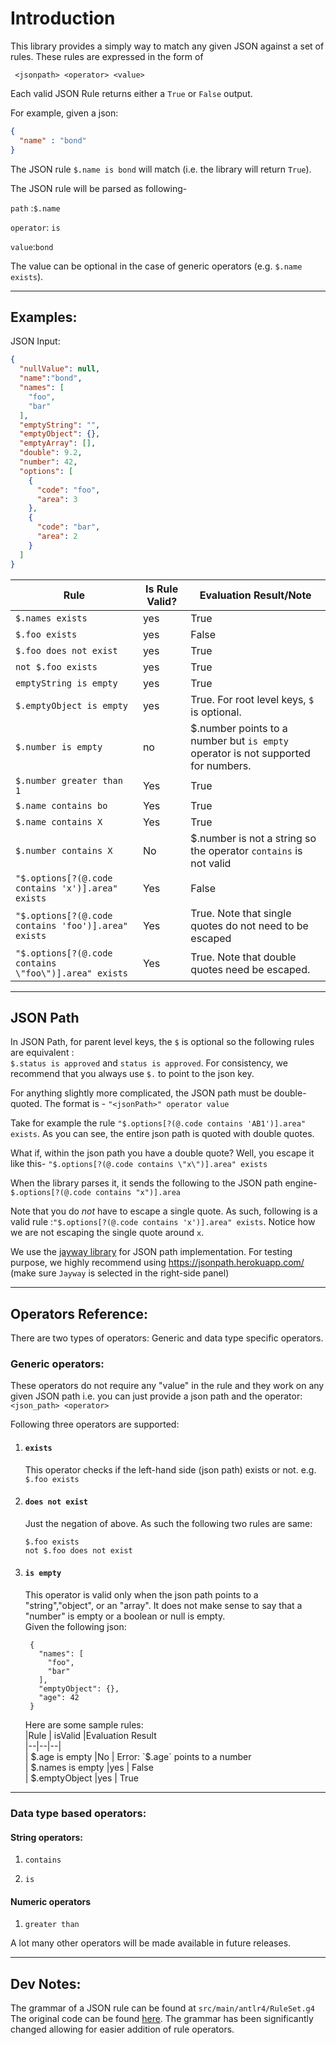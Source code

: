 

# Introduction

This library provides a simply way to match any given JSON against a set of rules. These rules are expressed in the form of

```
 <jsonpath> <operator> <value>
```
Each valid JSON Rule returns either a `True` or `False` output.

For example, given a json:

```json
{
  "name" : "bond"  
}
```

The JSON rule `$.name is bond` will match (i.e. the library will return `True`).

The JSON rule will be parsed as following-

`path` :`$.name`

`operator`: `is`

`value`:`bond`


The value can be optional in the case of generic operators (e.g. `$.name exists`).


---

## Examples:


JSON Input:

```json
{
  "nullValue": null,
  "name":"bond",
  "names": [
    "foo",
    "bar"
  ],
  "emptyString": "",
  "emptyObject": {},
  "emptyArray": [],
  "double": 9.2,
  "number": 42,
  "options": [
    {
      "code": "foo",
      "area": 3
    },
    {
      "code": "bar",
      "area": 2
    }
  ]
}
```


|Rule  | Is Rule Valid? |Evaluation Result/Note
|--|--|--|  
| `$.names exists` |yes  | True
| `$.foo exists` |yes  | False
| `$.foo does not exist` |yes  | True
| `not $.foo exists` |yes  | True
| `emptyString is empty` |yes  | True
| `$.emptyObject is empty` |yes  | True. For root level keys, `$` is optional.
| `$.number is empty` |no | $.number points to a number but `is empty` operator is not supported for numbers.
| `$.number greater than 1` |Yes | True
| `$.name contains bo` |Yes | True
| `$.name contains X` |Yes | True
| `$.number contains X` |No | $.number is not a string so the operator `contains` is not valid
| `"$.options[?(@.code contains 'x')].area" exists` |Yes | False
| `"$.options[?(@.code contains 'foo')].area" exists` |Yes | True. Note that single quotes do not need to be escaped
| `"$.options[?(@.code contains \"foo\")].area" exists` |Yes | True. Note that double quotes need be escaped.





---

## JSON Path


In JSON Path, for parent level keys, the `$` is optional so the following rules are equivalent :    
`$.status is approved` and `status is approved`. For consistency, we recommend that you always use `$.` to point to the json key.

For anything slightly more complicated, the JSON path must be double-quoted. The format is - `"<jsonPath>" operator value`

Take for example the rule `"$.options[?(@.code contains 'AB1')].area" exists`. As you can see, the entire json path is quoted with double quotes.

What if, within the json path you have a double quote? Well, you escape it like this- `"$.options[?(@.code contains \"x\")].area" exists`

When the library parses it, it sends the following to the JSON path engine- `$.options[?(@.code contains "x")].area`

Note that you do *not* have to escape a single quote. As such, following is a valid rule :`"$.options[?(@.code contains 'x')].area" exists`. Notice how we are not escaping the single quote around `x`.



We use the [jayway library](https://github.com/json-path/JsonPath) for JSON path implementation. For testing purpose, we highly recommend using https://jsonpath.herokuapp.com/ (make sure `Jayway` is selected in the right-side panel)


---

## Operators Reference:

There are two types of operators: Generic and data type specific operators.


### Generic operators:

These operators do not require any "value" in the rule and they work on any given JSON path i.e. you can just provide a json path and the operator: `<json_path> <operator>`

Following three operators are supported:


1. #### `exists`
   This operator checks if the left-hand side (json path) exists or not. e.g. `$.foo exists`

1. #### `does not exist`
   Just the negation of  above. As such the following two rules are same:

       $.foo exists      
       not $.foo does not exist


1. #### `is empty`
   This operator is valid only when the json path points to a "string","object", or an "array". It does not make sense 	to say that a "number" is empty or a boolean or null is empty.  
   Given the following json:

        {
          "names": [
            "foo",
            "bar"
          ],
          "emptyObject": {},
          "age": 42
        }


    Here are some sample rules:  
    |Rule  | isValid |Evaluation Result  
    |--|--|--|  
    | $.age is empty |No  | Error: `$.age` points to a number  
    | $.names is empty |yes  | False  
    | $.emptyObject |yes  | True  
  		  
---
### Data type based operators:

#### String operators:

1. `contains`

1. `is`

#### Numeric operators

1. `greater than`


A lot many other operators will be made available in future releases.

---

## Dev Notes:

The grammar of a JSON rule can be found at `src/main/antlr4/RuleSet.g4`    
The original code can be found [here](https://github.com/stevenalexander/rules-evaluator). The grammar has been significantly changed allowing for easier addition of rule operators.
